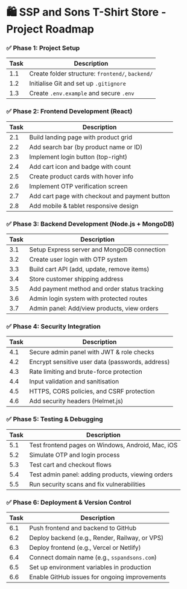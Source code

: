 # 🛍️ SSP and Sons T-Shirt Store - Project Roadmap

### ✅ Phase 1: Project Setup
| Task | Description |
|------|-------------|
| 1.1 | Create folder structure: `frontend/`, `backend/` |
| 1.2 | Initialise Git and set up `.gitignore` |
| 1.3 | Create `.env.example` and secure `.env` |

### ✅ Phase 2: Frontend Development (React)
| Task | Description |
|------|-------------|
| 2.1 | Build landing page with product grid |
| 2.2 | Add search bar (by product name or ID) |
| 2.3 | Implement login button (top-right) |
| 2.4 | Add cart icon and badge with count |
| 2.5 | Create product cards with hover info |
| 2.6 | Implement OTP verification screen |
| 2.7 | Add cart page with checkout and payment button |
| 2.8 | Add mobile & tablet responsive design |

### ✅ Phase 3: Backend Development (Node.js + MongoDB)
| Task | Description |
|------|-------------|
| 3.1 | Setup Express server and MongoDB connection |
| 3.2 | Create user login with OTP system |
| 3.3 | Build cart API (add, update, remove items) |
| 3.4 | Store customer shipping address |
| 3.5 | Add payment method and order status tracking |
| 3.6 | Admin login system with protected routes |
| 3.7 | Admin panel: Add/view products, view orders |

### ✅ Phase 4: Security Integration
| Task | Description |
|------|-------------|
| 4.1 | Secure admin panel with JWT & role checks |
| 4.2 | Encrypt sensitive user data (passwords, address) |
| 4.3 | Rate limiting and brute-force protection |
| 4.4 | Input validation and sanitisation |
| 4.5 | HTTPS, CORS policies, and CSRF protection |
| 4.6 | Add security headers (Helmet.js) |

### ✅ Phase 5: Testing & Debugging
| Task | Description |
|------|-------------|
| 5.1 | Test frontend pages on Windows, Android, Mac, iOS |
| 5.2 | Simulate OTP and login process |
| 5.3 | Test cart and checkout flows |
| 5.4 | Test admin panel: adding products, viewing orders |
| 5.5 | Run security scans and fix vulnerabilities |

### ✅ Phase 6: Deployment & Version Control
| Task | Description |
|------|-------------|
| 6.1 | Push frontend and backend to GitHub |
| 6.2 | Deploy backend (e.g., Render, Railway, or VPS) |
| 6.3 | Deploy frontend (e.g., Vercel or Netlify) |
| 6.4 | Connect domain name (e.g., `sspandsons.com`) |
| 6.5 | Set up environment variables in production |
| 6.6 | Enable GitHub issues for ongoing improvements |
